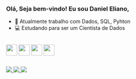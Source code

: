 ### Olá, Seja bem-vindo! Eu sou Daniel Eliano,

- 🔭 Atualmente trabalho com Dados, SQL, Pyhton
- 💻 Estudando para ser um Cientista de Dados

<div style="display: inline_block"><br>
  <img align="center" height="30" width="30" src="https://cdn.jsdelivr.net/gh/devicons/devicon/icons/python/python-original.svg" />
  <img align="center" height="30" width="30" src="https://cdn.jsdelivr.net/gh/devicons/devicon/icons/rstudio/rstudio-original.svg" />
  <img align="center" height="30" width="30" src="https://cdn.jsdelivr.net/gh/devicons/devicon/icons/mysql/mysql-original.svg" />
  <img align="center" height="30" width="30" src="https://cdn.jsdelivr.net/gh/devicons/devicon/icons/postgresql/postgresql-original.svg" />
</div>

##

<div>
  <a href = "https://www.linkedin.com/in/daniel-eliano-059b1312b/"><img src="https://img.shields.io/badge/Microsoft_Outlook-0078D4?style=for-the-badge&logo=microsoft-outlook&logoColor=white" target="_blank">
  <a href = "mailto:danieleliano@live.com"><img src="https://img.shields.io/badge/Gmail-D14836?style=for-the-badge&logo=gmail&logoColor=white" target="_blank">
  <a href = "mailto:danieleliano@gmail.com"><img src="https://img.shields.io/badge/Gmail-D14836?style=for-the-badge&logo=gmail&logoColor=white" target="_blank">
</div>
